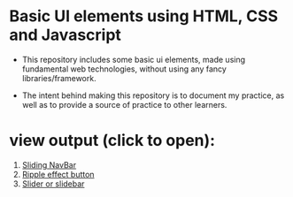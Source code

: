 # Basic UI elements using HTML, CSS and Javascript

- This repository includes some basic ui elements, made using fundamental web technologies, without using any fancy libraries/framework.

- The intent behind making this repository is to document my practice, as well as to provide a source of practice to other learners.

# view output (click to open):
 
 1. [Sliding NavBar](https://maasir554.github.io/simple-ui-elements/slide-nav-bar/)
 2. [Ripple effect button](https://maasir554.github.io/simple-ui-elements/ripple-button/)
 3. [Slider or slidebar](https://maasir554.github.io/simple-ui-elements/slider/)